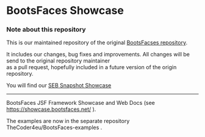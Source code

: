 BootsFaces Showcase
===================


### Note about this repository
This is our maintained repository of the original [BootsFacses repository](https://github.com/TheCoder4eu/BootsFaces-OSP).

It includes our changes, bug fixes and improvements. All changes will be send to the original repository maintainer  
as a pull request, hopefully included in a future version of the origin repository.

You will find our [SEB Snapshot Showcase](http://bootsfaces.sebsoftware.de)

---

BootsFaces JSF Framework Showcase and Web Docs (see https://showcase.bootsfaces.net/ ).

The examples are now in the separate repository TheCoder4eu/BootsFaces-examples .
